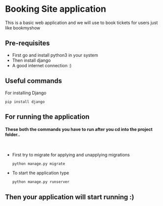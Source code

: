 # Booking Site application

This is a basic web application and we will use to book tickets for users just like bookmyshow 

<!-- ## Things to remember

- We never check in to the master branch
- Every change should be made in its own branch
- Create pull requests and share on ALT-LAB teams channel for review
- Try and follow TDD and clean code policies as much as possible :) :) -->

## Pre-requisites
- First go and install python3 in your system
- Then install django
- A good internet connection :)


## Useful commands
For installing Django
```
pip install django
```

## For running the application
#### These both the commands you have to run after you cd into the project folder..
<br>

- First try to migrate for applying and unapplying migrations

    ```
    python manage.py migrate
    ```

- To start the application type 

    ```
    python manage.py runserver
    ```


## Then your application will start running :)